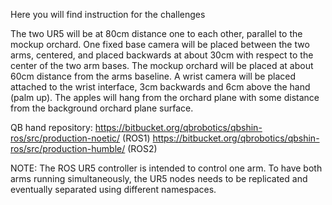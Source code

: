 Here you will find instruction for the challenges

The two UR5 will be at 80cm distance one to each other, parallel to the mockup orchard.
One fixed base camera will be placed between the two arms, centered, and placed backwards at about 30cm with respect to the center of the two arm bases.
The mockup orchard will be placed at about 60cm distance from the arms baseline.
A wrist camera will be placed attached to the wrist interface, 3cm backwards and 6cm above the hand (palm up).
The apples will hang from the orchard plane with some distance from the background orchard plane surface.

QB hand repository:
https://bitbucket.org/qbrobotics/qbshin-ros/src/production-noetic/ (ROS1)
https://bitbucket.org/qbrobotics/qbshin-ros/src/production-humble/ (ROS2)

NOTE: The ROS UR5 controller is intended to control one arm. To have both arms running simultaneously, the UR5 nodes needs to be replicated and eventually separated using different namespaces.

